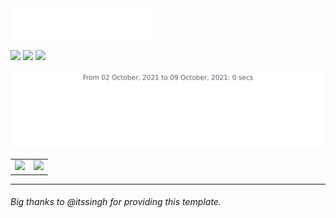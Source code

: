 
<img src=images/header.svg />

[![](https://img.shields.io/badge/LinkedIn-0077B5?style=for-the-badge&logo=linkedin&logoColor=white)](https://www.linkedin.com/in/saahil-ali-290399/)
[![](https://img.shields.io/badge/Gmail-D14836?style=for-the-badge&logo=gmail&logoColor=white)](mailto:programmer290399@gmail.com)
[![](https://img.shields.io/badge/Discord-7289DA?style=for-the-badge&logo=discord&logoColor=white)](https://discordapp.com/channels/@me/programmer290399#9697)

<p align="center">
<img src=images/stat.svg alt="image"/>
</p>

<table><tr><td><img src="https://github-readme-stats.vercel.app/api?username=programmer290399&show_icons=true&theme=gotham" /></td><td><img src="http://github-readme-streak-stats.herokuapp.com?user=programmer290399&theme=gotham"/></td></tr></table>

<hr>

###### Big thanks to @itssingh for providing this template. 
